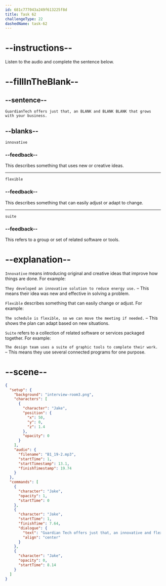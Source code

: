 ```yaml
---
id: 681c777043a249f613225f8d
title: Task 62
challengeType: 22
dashedName: task-62
---
```


<!-- (Audio) Jake: GuardianTech offers just that, an innovative and flexible suite that grows with your business. -->

# --instructions--

Listen to the audio and complete the sentence below.

# --fillInTheBlank--

## --sentence--

`GuardianTech offers just that, an BLANK and BLANK BLANK that grows with your business.`

## --blanks--

`innovative`

### --feedback--

This describes something that uses new or creative ideas.

---

`flexible`

### --feedback--

This describes something that can easily adjust or adapt to change.

---

`suite`

### --feedback--

This refers to a group or set of related software or tools.

# --explanation--

`Innovative` means introducing original and creative ideas that improve how things are done. For example:

`They developed an innovative solution to reduce energy use.` – This means their idea was new and effective in solving a problem.

`Flexible` describes something that can easily change or adjust. For example:

`The schedule is flexible, so we can move the meeting if needed.` – This shows the plan can adapt based on new situations.

`Suite` refers to a collection of related software or services packaged together. For example:

`The design team uses a suite of graphic tools to complete their work.` – This means they use several connected programs for one purpose.

# --scene--

```json
{
  "setup": {
    "background": "interview-room3.png",
    "characters": [
      {
        "character": "Jake",
        "position": {
          "x": 50,
          "y": 0,
          "z": 1.4
        },
        "opacity": 0
      }
    ],
    "audio": {
      "filename": "B1_19-2.mp3",
      "startTime": 1,
      "startTimestamp": 13.1,
      "finishTimestamp": 19.74
    }
  },
  "commands": [
    {
      "character": "Jake",
      "opacity": 1,
      "startTime": 0
    },
    {
      "character": "Jake",
      "startTime": 1,
      "finishTime": 7.64,
      "dialogue": {
        "text": "Guardian Tech offers just that, an innovative and flexible suite that grows with your business.",
        "align": "center"
      }
    },
    {
      "character": "Jake",
      "opacity": 0,
      "startTime": 8.14
    }
  ]
}
```
